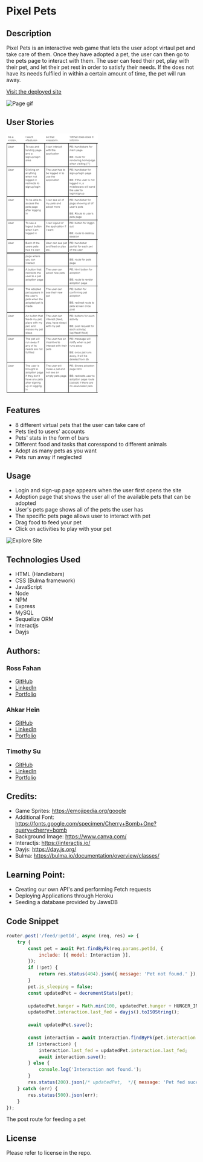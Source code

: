# Pixel Pets

## Description
Pixel Pets is an interactive web game that lets the user adopt virtaul pet and take care of them. Once they have adopted a pet, the user can then go to the pets page to interact with them. The user can feed their pet, play with their pet, and let their pet rest in order to satisfy their needs. If the does not have its needs fulfiled in within a certain amount of time, the pet will run away.

[Visit the deployed site](https://whispering-fortress-56629-59156f7e4e61.herokuapp.com/pets/1)

![Page gif](./assets/Pixel%20Pets.gif)
## User Stories
![User Stories](./assets/userstory.png)

## Features



* 8 different virtual pets that the user can take care of
* Pets tied to users' accounts
* Pets' stats in the form of bars
* Different food and tasks that coresspond to different animals
* Adopt as many pets as you want
* Pets run away if neglected

## Usage
* Login and sign-up page appears when the user first opens the site
* Adoption page that shows the user all of the available pets that can be adopted
* User's pets page shows all of the pets the user has
* The specific pets page allows user to interact with pet
* Drag food to feed your pet
* Click on activities to play with your pet

![Explore Site](./assets/Pixel%20Pets-2.gif)
## Technologies Used
* HTML (Handlebars)
*	CSS (Bulma framework)
*	JavaScript
* Node
* NPM
* Express
* MySQL
* Sequelize ORM
* Interactjs
* Dayjs

## Authors:

### Ross Fahan
* [GitHub](https://github.com/RossFahan)
* [LinkedIn](https://www.linkedin.com/in/rossfahan/)
* [Portfolio](https://rossfahan.github.io/my-portfolio/)

### Ahkar Hein
* [GitHub](https://github.com/ahkar-hein)
* [LinkedIn](https://www.linkedin.com/in/ahkar-hein-9b4065100/)
* [Portfolio](https://ahkar-hein.github.io/Portfolio-website/)

### Timothy Su
* [GitHub](https://github.com/timothysu1)
* [LinkedIn](https://www.linkedin.com/in/timothysu1/)
* [Portfolio](https://timothysu1.github.io/portfolio-timothysu/)

## Credits:
* Game Sprites: https://emojipedia.org/google 
* Additional Font: https://fonts.google.com/specimen/Cherry+Bomb+One?query=cherry+bomb 
* Background Image: https://www.canva.com/
* Interactjs: https://interactjs.io/
* Dayjs: https://day.js.org/
* Bulma: https://bulma.io/documentation/overview/classes/

## Learning Point:
* Creating our own API's and performing Fetch requests
* Deploying Applications through Heroku
* Seeding a database provided by JawsDB

## Code Snippet
```js
router.post('/feed/:petId', async (req, res) => {
    try {
        const pet = await Pet.findByPk(req.params.petId, {
            include: [{ model: Interaction }],
        });
        if (!pet) {
            return res.status(404).json({ message: 'Pet not found.' });
        }
        pet.is_sleeping = false;
        const updatedPet = decrementStats(pet);

        updatedPet.hunger = Math.min(100, updatedPet.hunger + HUNGER_INCREMENT_WHEN_FED);
        updatedPet.interaction.last_fed = dayjs().toISOString();

        await updatedPet.save();

        const interaction = await Interaction.findByPk(pet.interaction.id);
        if (interaction) {
            interaction.last_fed = updatedPet.interaction.last_fed;
            await interaction.save();
        } else {
            console.log('Interaction not found.');
        }
        res.status(200).json(/* updatedPet,  */{ message: 'Pet fed successfully.' });
    } catch (err) {
        res.status(500).json(err);
    }
});
```
The post route for feeding a pet 

## License

Please refer to license in the repo.